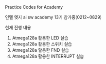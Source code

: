 Practice Codes for Academy

인텔 엣지 ai sw academy 13기 참가중(0212~0829)

현재 진행 내용
1) Atmega128a 활용한 LED 실습
2) Atmega128a 활용한 스위치 실습
3) Atmega128a 할용한 FND 실습
4) Atmega128a 활용한 INTERRUPT 실습
